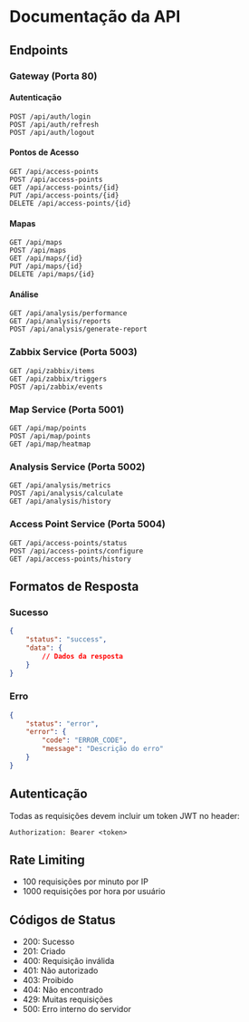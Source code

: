 # Documentação da API

## Endpoints

### Gateway (Porta 80)

#### Autenticação
```
POST /api/auth/login
POST /api/auth/refresh
POST /api/auth/logout
```

#### Pontos de Acesso
```
GET /api/access-points
POST /api/access-points
GET /api/access-points/{id}
PUT /api/access-points/{id}
DELETE /api/access-points/{id}
```

#### Mapas
```
GET /api/maps
POST /api/maps
GET /api/maps/{id}
PUT /api/maps/{id}
DELETE /api/maps/{id}
```

#### Análise
```
GET /api/analysis/performance
GET /api/analysis/reports
POST /api/analysis/generate-report
```

### Zabbix Service (Porta 5003)

```
GET /api/zabbix/items
GET /api/zabbix/triggers
POST /api/zabbix/events
```

### Map Service (Porta 5001)

```
GET /api/map/points
POST /api/map/points
GET /api/map/heatmap
```

### Analysis Service (Porta 5002)

```
GET /api/analysis/metrics
POST /api/analysis/calculate
GET /api/analysis/history
```

### Access Point Service (Porta 5004)

```
GET /api/access-points/status
POST /api/access-points/configure
GET /api/access-points/history
```

## Formatos de Resposta

### Sucesso
```json
{
    "status": "success",
    "data": {
        // Dados da resposta
    }
}
```

### Erro
```json
{
    "status": "error",
    "error": {
        "code": "ERROR_CODE",
        "message": "Descrição do erro"
    }
}
```

## Autenticação

Todas as requisições devem incluir um token JWT no header:
```
Authorization: Bearer <token>
```

## Rate Limiting

- 100 requisições por minuto por IP
- 1000 requisições por hora por usuário

## Códigos de Status

- 200: Sucesso
- 201: Criado
- 400: Requisição inválida
- 401: Não autorizado
- 403: Proibido
- 404: Não encontrado
- 429: Muitas requisições
- 500: Erro interno do servidor 